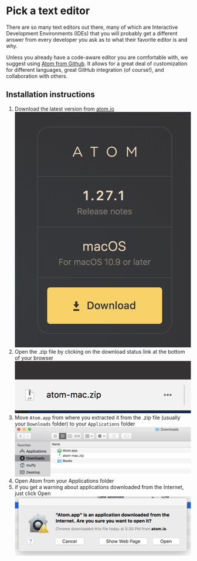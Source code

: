 # Pick a text editor

There are so many text editors out there, many of which are Interactive Development
Environments (IDEs) that you will probably get a different answer from every developer
you ask as to what their favorite editor is and why.

Unless you already have a code-aware editor you are comfortable with, we suggest using
[Atom from Github](https://atom.io/). It allows for a great deal of customization for
different languages, great GitHub integration (of course!), and collaboration with others.

## Installation instructions

1. Download the latest version from [atom.io](https://atom.io)
![download button](../../images/install-fest/download_atom.png)
2. Open the .zip file by clicking on the download status link at the bottom of your browser
![Open .zip](../../images/install-fest/open_atom_zip.png)
3. Move `Atom.app` from where you extracted it from the .zip file (usually your `Downloads` folder)
 to your `Applications` folder
![Move .app](../../images/install-fest/move_atom.png) 
4. Open Atom from your Applications folder
5. if you get a warning about applications downloaded from the Internet, just click Open
![Open warning](../../images/install-fest/open_warning.png)